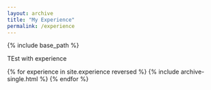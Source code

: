 ```yaml
---
layout: archive
title: "My Experience"
permalink: /experience
---
```


{% include base_path %}

TEst with experience

{% for experience in site.experience reversed %}
  {% include archive-single.html %}
{% endfor %}

